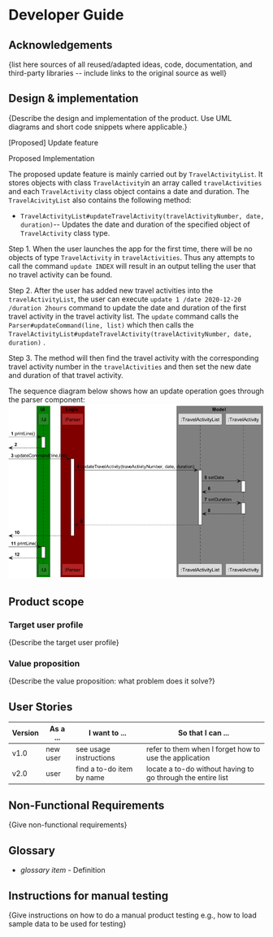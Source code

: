 # Developer Guide

## Acknowledgements

{list here sources of all reused/adapted ideas, code, documentation, and third-party libraries -- include links to the original source as well}

## Design & implementation

{Describe the design and implementation of the product. Use UML diagrams and short code snippets where applicable.}

[Proposed] Update feature

Proposed Implementation

The proposed update feature is mainly carried out by `TravelActivityList`. It stores objects with class `TravelActivity`in an array called `travelActivities`
and each `TravelActivity` class object contains a date and duration. The `TravelAcivityList` also contains the following method:
* `TravelActivityList#updateTravelActivity(travelActivityNumber, date, duration)`-- Updates the date and duration of the specified object of `TravelActivity` class type.

Step 1. When the user launches the app for the first time, there will be no objects of type `TravelActivity` in `travelActivities`.
Thus any attempts to call the command `update INDEX`
will result in an output telling the user that no travel activity can be found.

Step 2. After the user has added new travel activities into the `travelActivityList`, the user can execute
`update 1 /date 2020-12-20 /duration 2hours` command to update the date and duration of the first travel activity
in the travel activity list. The `update` command calls the `Parser#updateCommand(line, list)` which then calls the `TravelActivityList#updateTravelActivity(travelActivityNumber, date, duration)`
. 

Step 3. The method will then find the travel activity with the corresponding travel activity number in the `travelActivities` and then set the new date and duration
of that travel activity.

The sequence diagram below shows how an update operation goes through the parser component:
![img.png](img.png)
## Product scope
### Target user profile

{Describe the target user profile}

### Value proposition

{Describe the value proposition: what problem does it solve?}

## User Stories

|Version| As a ... | I want to ... | So that I can ...|
|--------|----------|---------------|------------------|
|v1.0|new user|see usage instructions|refer to them when I forget how to use the application|
|v2.0|user|find a to-do item by name|locate a to-do without having to go through the entire list|

## Non-Functional Requirements

{Give non-functional requirements}

## Glossary

* *glossary item* - Definition

## Instructions for manual testing

{Give instructions on how to do a manual product testing e.g., how to load sample data to be used for testing}

